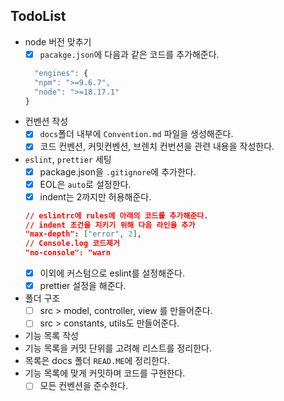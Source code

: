 ## TodoList

- node 버전 맞추기
  - [x] `pacakge.json`에 다음과 같은 코드를 추가해준다.
  ```js
    "engines": {
    "npm": ">=9.6.7",
    "node": ">=18.17.1"
  }
  ```
- 컨벤션 작성
  - [x] `docs`폴더 내부에 `Convention.md` 파일을 생성해준다.
  - [x] 코드 컨벤션, 커밋컨벤션, 브렌치 컨번션을 관련 내용을 작성한다.
- `eslint`, `prettier` 세팅
  - [x] package.json을 `.gitignore`에 추가한다.
  - [x] EOL은 `auto`로 설정한다.
  - [x] indent는 2까지만 허용해준다.
  ```json
  // eslintrc에 rules에 아래의 코드를 추가해준다.
  // indent 조건을 지키기 위해 다음 라인을 추가
  "max-depth": ["error", 2],
  // Console.log 코드제거
  "no-console": "warn
  ```
  - [x] 이외에 커스텀으로 eslint를 설정해준다.
  - [x] prettier 설정을 해준다.
- 폴더 구조
  - [ ] src > model, controller, view 를 만들어준다.
  - [ ] src > constants, utils도 만들어준다.
- 기능 목록 작성
- 기능 목록을 커밋 단위를 고려해 리스트를 정리한다.
- 목록은 docs 폴더 `READ.ME`에 정리한다.
- 기능 목록에 맞게 커밋하며 코드를 구현한다.
  - [ ] 모든 컨벤션을 준수한다.
